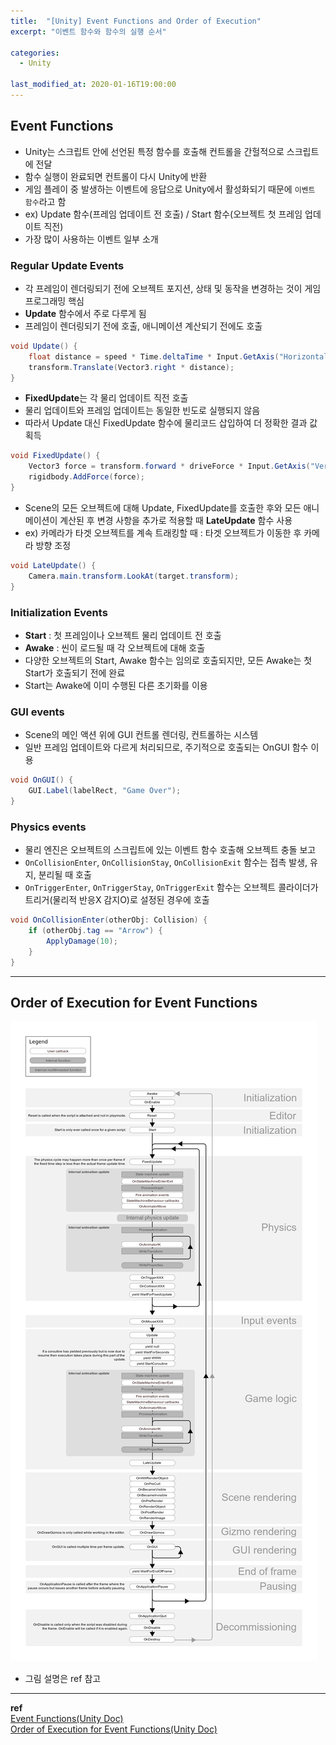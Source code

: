 ```yaml
---
title:  "[Unity] Event Functions and Order of Execution"
excerpt: "이벤트 함수와 함수의 실행 순서"

categories:
  - Unity

last_modified_at: 2020-01-16T19:00:00
---
```


## Event Functions
- Unity는 스크립트 안에 선언된 특정 함수를 호출해 컨트롤을 간헐적으로 스크립트에 전달
- 함수 실행이 완료되면 컨트롤이 다시 Unity에 반환
- 게임 플레이 중 발생하는 이벤트에 응답으로 Unity에서 활성화되기 때문에 `이벤트 함수`라고 함
- ex) Update 함수(프레임 업데이트 전 호출) / Start 함수(오브젝트 첫 프레임 업데이트 직전)
- 가장 많이 사용하는 이벤트 일부 소개

### Regular Update Events
- 각 프레임이 렌더링되기 전에 오브젝트 포지션, 상태 및 동작을 변경하는 것이 게임 프로그래밍 핵심
- **Update** 함수에서 주로 다루게 됨
- 프레임이 렌더링되기 전에 호출, 애니메이션 계산되기 전에도 호출
```c#
void Update() {
    float distance = speed * Time.deltaTime * Input.GetAxis("Horizontal");
    transform.Translate(Vector3.right * distance);
}
```

- **FixedUpdate**는 각 물리 업데이트 직전 호출
- 물리 업데이트와 프레임 업데이트는 동일한 빈도로 실행되지 않음
- 따라서 Update 대신 FixedUpdate 함수에 물리코드 삽입하여 더 정확한 결과 값 획득
```c#
void FixedUpdate() {
    Vector3 force = transform.forward * driveForce * Input.GetAxis("Vertical");
    rigidbody.AddForce(force);
}
```

- Scene의 모든 오브젝트에 대해 Update, FixedUpdate를 호출한 후와 모든 애니메이션이 계산된 후 변경 사항을 추가로 적용할 때 **LateUpdate** 함수 사용
- ex) 카메라가 타겟 오브젝트를 계속 트래킹할 때 : 타겟 오브젝트가 이동한 후 카메라 방향 조정
```c#
void LateUpdate() {
    Camera.main.transform.LookAt(target.transform);
}
```

### Initialization Events
- **Start** : 첫 프레임이나 오브젝트 물리 업데이트 전 호출
- **Awake** : 씬이 로드될 때 각 오브젝트에 대해 호출
- 다양한 오브젝트의 Start, Awake 함수는 임의로 호출되지만, 모든 Awake는 첫 Start가 호출되기 전에 완료
- Start는 Awake에 이미 수행된 다른 초기화를 이용

### GUI events
- Scene의 메인 액션 위에 GUI 컨트롤 렌더링, 컨트롤하는 시스템
- 일반 프레임 업데이트와 다르게 처리되므로, 주기적으로 호출되는 OnGUI 함수 이용
```c#
void OnGUI() {
    GUI.Label(labelRect, "Game Over");
}
```

### Physics events
- 물리 엔진은 오브젝트의 스크립트에 있는 이벤트 함수 호출해 오브젝트 충돌 보고
- `OnCollisionEnter`, `OnCollisionStay`, `OnCollisionExit` 함수는 접촉 발생, 유지, 분리될 때 호출
- `OnTriggerEnter`, `OnTriggerStay`, `OnTriggerExit` 함수는 오브젝트 콜라이더가 트리거(물리적 반응X 감지O)로 설정된 경우에 호출
```c#
void OnCollisionEnter(otherObj: Collision) {
    if (otherObj.tag == "Arrow") {
        ApplyDamage(10);
    }
}
```

----
## Order of Execution for Event Functions
![monobehaviour flowchart](/assets/images/posts/200116/monobehaviour_flowchart.png)
- 그림 설명은 ref 참고



----
**ref**  
[Event Functions(Unity Doc)](https://docs.unity3d.com/2020.1/Documentation/Manual/EventFunctions.html)  
[Order of Execution for Event Functions(Unity Doc)](https://docs.unity3d.com/2020.1/Documentation/Manual/ExecutionOrder.html) 
